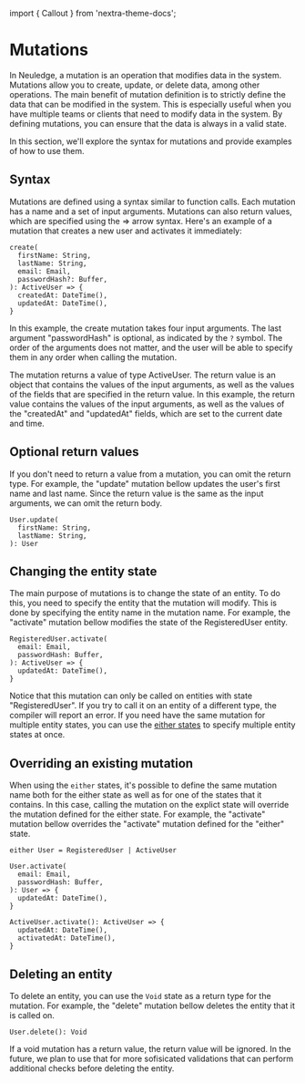 import { Callout } from 'nextra-theme-docs';

# Mutations

In Neuledge, a mutation is an operation that modifies data in the system. Mutations allow you to create, update, or delete data, among other operations. The main benefit of mutation definition is to strictly define the data that can be modified in the system. This is especially useful when you have multiple teams or clients that need to modify data in the system. By defining mutations, you can ensure that the data is always in a valid state.

In this section, we'll explore the syntax for mutations and provide examples of how to use them.

## Syntax

Mutations are defined using a syntax similar to function calls. Each mutation has a name and a set of input arguments. Mutations can also return values, which are specified using the => arrow syntax. Here's an example of a mutation that creates a new user and activates it immediately:

```states
create(
  firstName: String,
  lastName: String,
  email: Email,
  passwordHash?: Buffer,
): ActiveUser => {
  createdAt: DateTime(),
  updatedAt: DateTime(),
}
```

In this example, the create mutation takes four input arguments. The last argument "passwordHash" is optional, as indicated by the `?` symbol. The order of the arguments does not matter, and the user will be able to specify them in any order when calling the mutation.

The mutation returns a value of type ActiveUser. The return value is an object that contains the values of the input arguments, as well as the values of the fields that are specified in the return value. In this example, the return value contains the values of the input arguments, as well as the values of the "createdAt" and "updatedAt" fields, which are set to the current date and time.

## Optional return values

If you don't need to return a value from a mutation, you can omit the return type. For example, the "update" mutation bellow updates the user's first name and last name. Since the return value is the same as the input arguments, we can omit the return body.

```states
User.update(
  firstName: String,
  lastName: String,
): User
```

## Changing the entity state

The main purpose of mutations is to change the state of an entity. To do this, you need to specify the entity that the mutation will modify. This is done by specifying the entity name in the mutation name. For example, the "activate" mutation bellow modifies the state of the RegisteredUser entity.

```states
RegisteredUser.activate(
  email: Email,
  passwordHash: Buffer,
): ActiveUser => {
  updatedAt: DateTime(),
}
```

Notice that this mutation can only be called on entities with state "RegisteredUser". If you try to call it on an entity of a different type, the compiler will report an error. If you need have the same mutation for multiple entity states, you can use the [either states](either) to specify multiple entity states at once.

## Overriding an existing mutation

When using the `either` states, it's possible to define the same mutation name both for the either state as well as for one of the states that it contains. In this case, calling the mutation on the explict state will override the mutation defined for the either state. For example, the "activate" mutation bellow overrides the "activate" mutation defined for the "either" state.

```states
either User = RegisteredUser | ActiveUser

User.activate(
  email: Email,
  passwordHash: Buffer,
): User => {
  updatedAt: DateTime(),
}

ActiveUser.activate(): ActiveUser => {
  updatedAt: DateTime(),
  activatedAt: DateTime(),
}
```

## Deleting an entity

To delete an entity, you can use the `Void` state as a return type for the mutation. For example, the "delete" mutation bellow deletes the entity that it is called on.

```states
User.delete(): Void
```

<Callout type="info" emoji="💡">
  If a void mutation has a return value, the return value will be ignored. In
  the future, we plan to use that for more sofisicated validations that can
  perform additional checks before deleting the entity.
</Callout>

